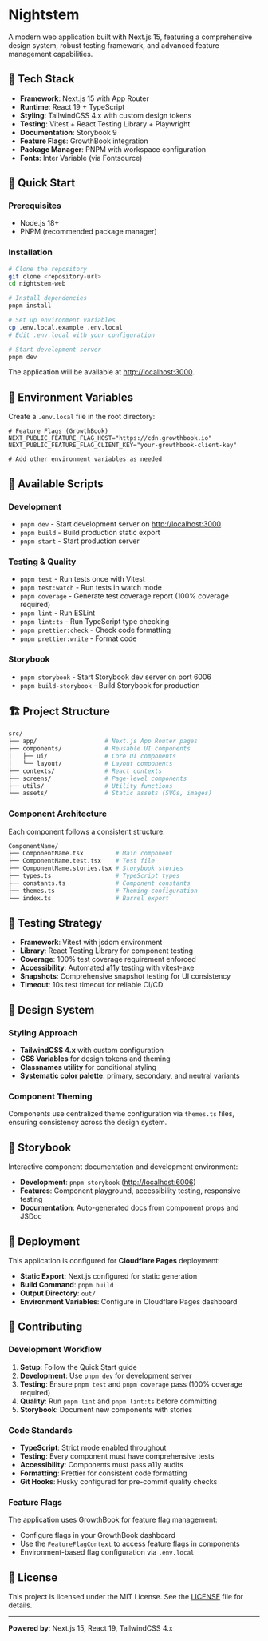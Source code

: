 # Nightstem

A modern web application built with Next.js 15, featuring a comprehensive design system, robust testing framework, and advanced feature management capabilities.

## 🚀 Tech Stack

- **Framework**: Next.js 15 with App Router
- **Runtime**: React 19 + TypeScript
- **Styling**: TailwindCSS 4.x with custom design tokens
- **Testing**: Vitest + React Testing Library + Playwright
- **Documentation**: Storybook 9
- **Feature Flags**: GrowthBook integration
- **Package Manager**: PNPM with workspace configuration
- **Fonts**: Inter Variable (via Fontsource)

## 🏁 Quick Start

### Prerequisites

- Node.js 18+
- PNPM (recommended package manager)

### Installation

```bash
# Clone the repository
git clone <repository-url>
cd nightstem-web

# Install dependencies
pnpm install

# Set up environment variables
cp .env.local.example .env.local
# Edit .env.local with your configuration

# Start development server
pnpm dev
```

The application will be available at [http://localhost:3000](http://localhost:3000).

## 🔧 Environment Variables

Create a `.env.local` file in the root directory:

```env
# Feature Flags (GrowthBook)
NEXT_PUBLIC_FEATURE_FLAG_HOST="https://cdn.growthbook.io"
NEXT_PUBLIC_FEATURE_FLAG_CLIENT_KEY="your-growthbook-client-key"

# Add other environment variables as needed
```

## 📜 Available Scripts

### Development

- `pnpm dev` - Start development server on <http://localhost:3000>
- `pnpm build` - Build production static export
- `pnpm start` - Start production server

### Testing & Quality

- `pnpm test` - Run tests once with Vitest
- `pnpm test:watch` - Run tests in watch mode
- `pnpm coverage` - Generate test coverage report (100% coverage required)
- `pnpm lint` - Run ESLint
- `pnpm lint:ts` - Run TypeScript type checking
- `pnpm prettier:check` - Check code formatting
- `pnpm prettier:write` - Format code

### Storybook

- `pnpm storybook` - Start Storybook dev server on port 6006
- `pnpm build-storybook` - Build Storybook for production

## 🏗️ Project Structure

```sh
src/
├── app/                   # Next.js App Router pages
├── components/            # Reusable UI components
│   ├── ui/                # Core UI components
│   └── layout/            # Layout components
├── contexts/              # React contexts
├── screens/               # Page-level components
├── utils/                 # Utility functions
└── assets/                # Static assets (SVGs, images)
```

### Component Architecture

Each component follows a consistent structure:

```sh
ComponentName/
├── ComponentName.tsx         # Main component
├── ComponentName.test.tsx    # Test file
├── ComponentName.stories.tsx # Storybook stories
├── types.ts                  # TypeScript types
├── constants.ts              # Component constants
├── themes.ts                 # Theming configuration
└── index.ts                  # Barrel export
```

## 🧪 Testing Strategy

- **Framework**: Vitest with jsdom environment
- **Library**: React Testing Library for component testing
- **Coverage**: 100% test coverage requirement enforced
- **Accessibility**: Automated a11y testing with vitest-axe
- **Snapshots**: Comprehensive snapshot testing for UI consistency
- **Timeout**: 10s test timeout for reliable CI/CD

## 🎨 Design System

### Styling Approach

- **TailwindCSS 4.x** with custom configuration
- **CSS Variables** for design tokens and theming
- **Classnames utility** for conditional styling
- **Systematic color palette**: primary, secondary, and neutral variants

### Component Theming

Components use centralized theme configuration via `themes.ts` files, ensuring consistency across the design system.

## 📖 Storybook

Interactive component documentation and development environment:

- **Development**: `pnpm storybook` (<http://localhost:6006>)
- **Features**: Component playground, accessibility testing, responsive testing
- **Documentation**: Auto-generated docs from component props and JSDoc

## 🚀 Deployment

This application is configured for **Cloudflare Pages** deployment:

- **Static Export**: Next.js configured for static generation
- **Build Command**: `pnpm build`
- **Output Directory**: `out/`
- **Environment Variables**: Configure in Cloudflare Pages dashboard

## 🤝 Contributing

### Development Workflow

1. **Setup**: Follow the Quick Start guide
2. **Development**: Use `pnpm dev` for development server
3. **Testing**: Ensure `pnpm test` and `pnpm coverage` pass (100% coverage required)
4. **Quality**: Run `pnpm lint` and `pnpm lint:ts` before committing
5. **Storybook**: Document new components with stories

### Code Standards

- **TypeScript**: Strict mode enabled throughout
- **Testing**: Every component must have comprehensive tests
- **Accessibility**: Components must pass a11y audits
- **Formatting**: Prettier for consistent code formatting
- **Git Hooks**: Husky configured for pre-commit quality checks

### Feature Flags

The application uses GrowthBook for feature flag management:

- Configure flags in your GrowthBook dashboard
- Use the `FeatureFlagContext` to access feature flags in components
- Environment-based flag configuration via `.env.local`

## 📄 License

This project is licensed under the MIT License. See the [LICENSE](LICENSE) file for details.

---

**Powered by**: Next.js 15, React 19, TailwindCSS 4.x
